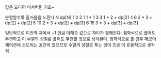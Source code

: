 갑은 드디어 미쳐버린 거죠~

분할할수록 즐거움을 느낀다
N   dp[N]
1   0
2   1   1 * 1
3   3   1 * 2 + dp[2]
4   6   2 * 2 + dp[2] + dp[2]
5   10  2 * 3 + dp[2] + dp[3]
6   15  3 * 3 + dp[3] + dp[3]

일반적으로 이전의 차에서 +1 만큼 더해준 값으로 차이가 정해진다. 
점화식으로 풀어도 무관하고 이 수열의 성질로 풀어도 무관할 것으로 생각된다.
점화식으로 풀 경우 메모이제이션에 소모되는 공간이 있으므로 수열의 성질로 푸는 것이 조금 더 효율적으로 생각됨